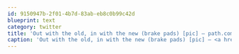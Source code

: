 ```yaml
---
id: 9150947b-2f01-4b7d-83ab-eb8c0b99c42d
blueprint: text
category: twitter
title: 'Out with the old, in with the new (brake pads) [pic] — path.com/p/1V0IWj'
caption: 'Out with the old, in with the new (brake pads) [pic] — <a href="http://path.com/p/1V0IWj" title="http://path.com/p/1V0IWj" class="link link_untco">path.com/p/1V0IWj</a>'
---
```

